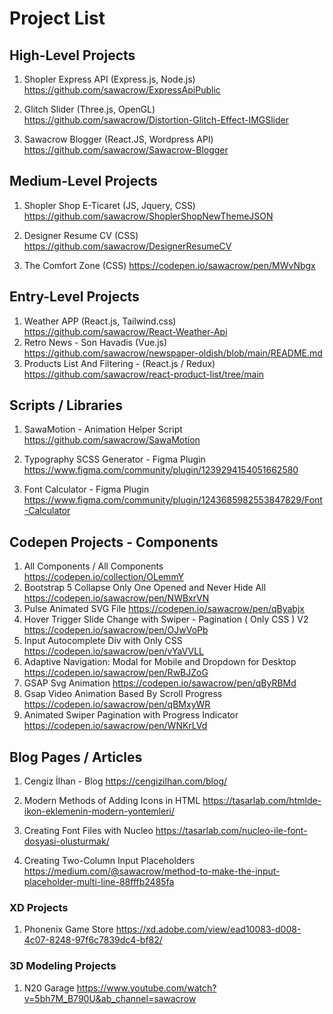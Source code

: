# Project List


## High-Level Projects

1) Shopler Express API (Express.js, Node.js)
https://github.com/sawacrow/ExpressApiPublic

2) Glitch Slider (Three.js, OpenGL)
https://github.com/sawacrow/Distortion-Glitch-Effect-IMGSlider

3) Sawacrow Blogger (React.JS, Wordpress API)
https://github.com/sawacrow/Sawacrow-Blogger

## Medium-Level Projects

1) Shopler Shop E-Ticaret (JS, Jquery, CSS)
https://github.com/sawacrow/ShoplerShopNewThemeJSON

2) Designer Resume CV (CSS)
https://github.com/sawacrow/DesignerResumeCV

3) The Comfort Zone (CSS)
https://codepen.io/sawacrow/pen/MWvNbgx



## Entry-Level Projects

1) Weather APP (React.js, Tailwind.css)
https://github.com/sawacrow/React-Weather-Api
2) Retro News - Son Havadis (Vue.js)
https://github.com/sawacrow/newspaper-oldish/blob/main/README.md
3) Products List And Filtering - (React.js / Redux)
https://github.com/sawacrow/react-product-list/tree/main

## Scripts / Libraries

1) SawaMotion - Animation Helper Script
https://github.com/sawacrow/SawaMotion

2) Typography SCSS Generator - Figma Plugin
https://www.figma.com/community/plugin/1239294154051662580

3) Font Calculator - Figma Plugin
https://www.figma.com/community/plugin/1243685982553847829/Font-Calculator

## Codepen Projects - Components

1) All Components / All Components
https://codepen.io/collection/OLemmY
2) Bootstrap 5 Collapse Only One Opened and Never Hide All
https://codepen.io/sawacrow/pen/NWBxrVN
3) Pulse Animated SVG File
https://codepen.io/sawacrow/pen/qByabjx
4) Hover Trigger Slide Change with Swiper  - Pagination ( Only CSS ) V2
https://codepen.io/sawacrow/pen/OJwVoPb
5) Input Autocomplete Div with Only CSS
https://codepen.io/sawacrow/pen/vYaVVLL
6) Adaptive Navigation: Modal  for Mobile  and  Dropdown for Desktop
https://codepen.io/sawacrow/pen/RwBJZoG
7) GSAP Svg Animation
https://codepen.io/sawacrow/pen/qByRBMd
8) Gsap Video Animation Based By Scroll Progress
https://codepen.io/sawacrow/pen/qBMxyWR
9) Animated Swiper Pagination with Progress Indicator
https://codepen.io/sawacrow/pen/WNKrLVd

## Blog Pages / Articles

1) Cengiz İlhan - Blog
https://cengizilhan.com/blog/

2) Modern Methods of Adding Icons in HTML
https://tasarlab.com/htmlde-ikon-eklemenin-modern-yontemleri/

3) Creating Font Files with Nucleo
https://tasarlab.com/nucleo-ile-font-dosyasi-olusturmak/

4) Creating Two-Column Input Placeholders
https://medium.com/@sawacrow/method-to-make-the-input-placeholder-multi-line-88fffb2485fa

### XD Projects
1) Phonenix Game Store https://xd.adobe.com/view/ead10083-d008-4c07-8248-97f6c7839dc4-bf82/

### 3D Modeling Projects
1) N20 Garage https://www.youtube.com/watch?v=5bh7M_B790U&ab_channel=sawacrow

